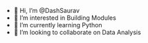 - 👋 Hi, I’m @DashSaurav
- 👀 I’m interested in Building Modules
- 🌱 I’m currently learning Python
- 💞️ I’m looking to collaborate on Data Analysis

<!---
DashSaurav/DashSaurav is a ✨ special ✨ repository because its `README.md` (this file) appears on your GitHub profile.
You can click the Preview link to take a look at your changes.
--->
